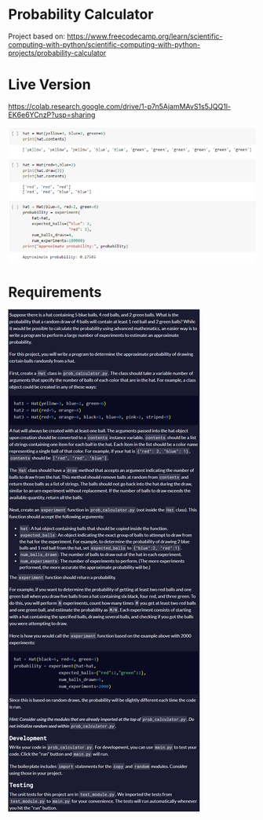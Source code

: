 # Probability Calculator

Project based on: https://www.freecodecamp.org/learn/scientific-computing-with-python/scientific-computing-with-python-projects/probability-calculator

# Live Version

https://colab.research.google.com/drive/1-p7n5AjamMAvS1s5JQQ1l-EK6e6YCnzP?usp=sharing

![image](./images/preview.png)

# Requirements

![image](./images/requirements.png)
